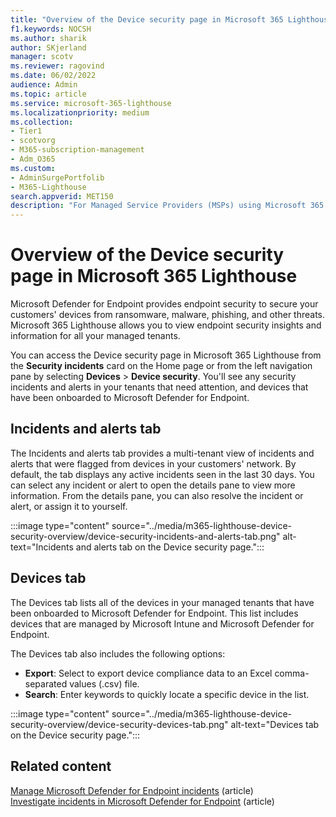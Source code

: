 ```yaml
---
title: "Overview of the Device security page in Microsoft 365 Lighthouse"
f1.keywords: NOCSH
ms.author: sharik
author: SKjerland
manager: scotv
ms.reviewer: ragovind
ms.date: 06/02/2022
audience: Admin
ms.topic: article
ms.service: microsoft-365-lighthouse
ms.localizationpriority: medium
ms.collection:
- Tier1
- scotvorg
- M365-subscription-management
- Adm_O365
ms.custom:
- AdminSurgePortfolib
- M365-Lighthouse                         
search.appverid: MET150
description: "For Managed Service Providers (MSPs) using Microsoft 365 Lighthouse, learn how to view security risks."
---
```


# Overview of the Device security page in Microsoft 365 Lighthouse

Microsoft Defender for Endpoint provides endpoint security to secure your customers' devices from ransomware, malware, phishing, and other threats. Microsoft 365 Lighthouse allows you to view endpoint security insights and information for all your managed tenants.

You can access the Device security page in Microsoft 365 Lighthouse from the **Security incidents** card on the Home page or from the left navigation pane by selecting **Devices** > **Device security**. You'll see any security incidents and alerts in your tenants that need attention, and devices that have been onboarded to Microsoft Defender for Endpoint.

## Incidents and alerts tab

The Incidents and alerts tab provides a multi-tenant view of incidents and alerts that were flagged from devices in your customers' network. By default, the tab displays any active incidents seen in the last 30 days. You can select any incident or alert to open the details pane to view more information. From the details pane, you can also resolve the incident or alert, or assign it to yourself.

:::image type="content" source="../media/m365-lighthouse-device-security-overview/device-security-incidents-and-alerts-tab.png" alt-text="Incidents and alerts tab on the Device security page.":::

## Devices tab

The Devices tab lists all of the devices in your managed tenants that have been onboarded to Microsoft Defender for Endpoint. This list includes devices that are managed by Microsoft Intune and Microsoft Defender for Endpoint.

The Devices tab also includes the following options:

- **Export**: Select to export device compliance data to an Excel comma-separated values (.csv) file.
- **Search**: Enter keywords to quickly locate a specific device in the list.

:::image type="content" source="../media/m365-lighthouse-device-security-overview/device-security-devices-tab.png" alt-text="Devices tab on the Device security page.":::

## Related content
[Manage Microsoft Defender for Endpoint incidents](../security/defender-endpoint/manage-incidents.md) (article)\
[Investigate incidents in Microsoft Defender for Endpoint](../security/defender-endpoint/investigate-incidents.md) (article)
